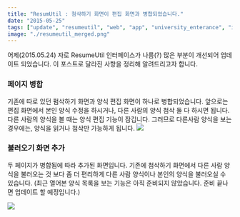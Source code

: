 ```yaml
---
title: "ResumUtil : 첨삭하기 화면이 편집 화면과 병합되었습니다."
date: "2015-05-25"
tags: ["update", "resumeutil", "web", "app", "university_enterance", "introworkout"]
image: "./resumeutil_merged.png"
---
```


어제(2015.05.24) 자로 ResumeUtil 인터페이스가 나름(?) 많은 부분이 개선되어 업데이트 되었습니다.
이 포스트로 달라진 사항을 정리해 알려드리고자 합니다.

### 페이지 병합

기존에 따로 있던 펌삭하기 화면과 양식 편집 화면이 하나로 병합되었습니다.
앞으로는 편집 화면에서 본인 양식 수정을 하시거나, 다른 사람의 양식 첨삭 둘 다 하시면 됩니다.
다른 사람의 양식을 볼 때는 양식 편집 기능이 잠깁니다. 그러므로 다른사람 양식을 보는 경우에는, 양식을 읽거나 첨삭만 가능하게 됩니다.
<img src="/blogimgs/resumeutil_merged.png">

### 불러오기 화면 추가

두 페이지가 병합됨에 따라 추가된 화면입니다.
기존에 첨삭하기 화면에서 다른 사람 양식을 불러오는 것 보다 좀 더 편리하게 다른 사람 양식이나 본인의 양식을 불러오실 수 있습니다.
(최근 열어본 양식 목록을 보는 기능은 아직 준비되지 않았습니다. 준비 끝나면 업데이트 할 예정입니다.)

<img src="/blogimgs/resumeutil_loadform.png">
